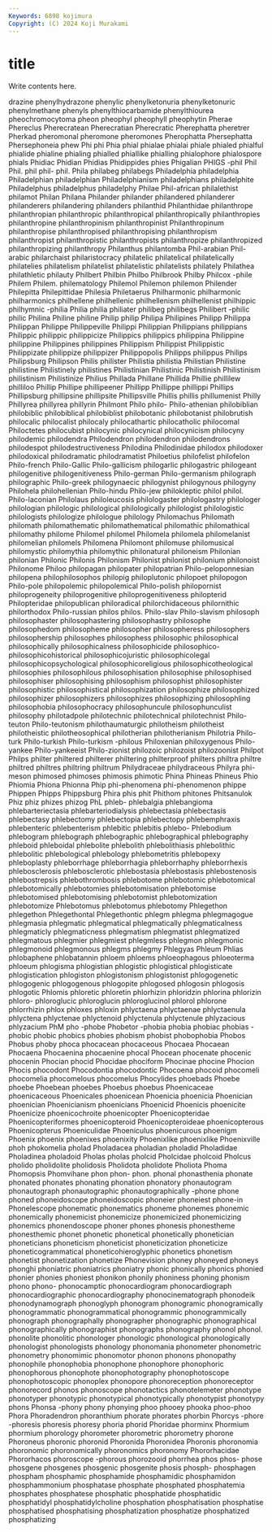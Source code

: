 ```yaml
---
Keywords: 6898 kojimura
Copyright: (C) 2024 Koji Murakami
---
```


# title

Write contents here.



drazine phenylhydrazone phenylic phenylketonuria phenylketonuric phenylmethane phenyls phenylthiocarbamide phenylthiourea pheochromocytoma
pheon pheophyl pheophyll pheophytin Pherae Phereclus Pherecratean Pherecratian Pherecratic Pherephatta
pheretrer Pherkad pheromonal pheromone pheromones Pherophatta Phersephatta Phersephoneia phew Phi
phi Phia phial phialae phialai phiale phialed phialful phialide phialine
phialing phialled phiallike phialling phialophore phialospore phials Phidiac Phidian Phidias
Phidippides phies Phigalian PHIGS -phil Phil Phil. phil phil- phil.
Phila philabeg philabegs Philadelphia philadelphia Philadelphian philadelphian Philadelphianism philadelphians philadelphite
Philadelphus philadelphus philadelphy Philae Phil-african philalethist philamot Philan Philana Philander
philander philandered philanderer philanderers philandering philanders philanthid Philanthidae philanthrope philanthropian
philanthropic philanthropical philanthropically philanthropies philanthropine philanthropinism philanthropinist Philanthropinum philanthropise philanthropised
philanthropising philanthropism philanthropist philanthropistic philanthropists philanthropize philanthropized philanthropizing philanthropy Philanthus
philantomba Phil-arabian Phil-arabic philarchaist philaristocracy philatelic philatelical philatelically philatelies philatelism
philatelist philatelistic philatelists philately Philathea philathletic philauty Philbert Philbin Philbo
Philbrook Philby Philcox -phile Philem Philem. philematology Philemol Philemon philemon
Philender Philepitta Philepittidae Philesia Philetaerus Philharmonic philharmonic philharmonics philhellene philhellenic
philhellenism philhellenist philhippic philhymnic -philia Philia philia philiater philibeg philibegs
Philibert -philic philic Philina Philine philine Philip philip Philipa Philipines
Philipp Philippa Philippan Philippe Philippeville Philippi Philippian Philippians philippians Philippic
philippic philippicize Philippics philippics philippina Philippine philippine Philippines philippines Philippism
Philippist Philippistic Philippizate philippize philippizer Philippopolis Philipps philippus Philips Philipsburg
Philipson Philis philister Philistia philistia Philistian Philistine philistine Philistinely philistines
Philistinian Philistinic Philistinish Philistinism philistinism Philistinize Philius Phillada Phillane Phillida
Phillie phillilew philliloo Phillip Phillipe phillipeener Phillipp Phillippe phillippi Phillips
Phillipsburg phillipsine phillipsite Phillipsville Phillis phillis phillumenist Philly Phillyrea phillyrea
phillyrin Philmont Philo philo- Philo-athenian philobiblian philobiblic philobiblical philobiblist philobotanic
philobotanist philobrutish philocalic philocalist philocaly philocathartic philocatholic philocomal Philoctetes philocubist
philocynic philocynical philocynicism philocyny philodemic philodendra Philodendron philodendron philodendrons philodespot
philodestructiveness Philodina Philodinidae philodox philodoxer philodoxical philodramatic philodramatist Philoetius philofelist
philofelon Philo-french Philo-Gallic Philo-gallicism philogarlic philogastric philogeant philogenitive philogenitiveness Philo-german
Philo-germanism philograph philographic Philo-greek philogynaecic philogynist philogynous philogyny Philohela philohellenian
Philo-hindu Philo-jew philokleptic philol philol. Philo-laconian Philolaus philoleucosis philologaster philologastry
philologer philologian philologic philological philologically philologist philologistic philologists philologize philologue
philology Philomachus Philomath philomath philomathematic philomathematical philomathic philomathical philomathy philome
Philomel philomel Philomela philomela philomelanist philomelian philomels Philomena Philomont philomuse
philomusical philomystic philomythia philomythic philonatural philoneism Philonian philonian Philonic Philonis
Philonism Philonist philonist philonium philonoist Philonome Philoo philopagan philopater philopatrian
Philo-peloponnesian philopena philophilosophos philopig philoplutonic philopoet philopogon Philo-pole philopolemic philopolemical
Philo-polish philopornist philoprogeneity philoprogenitive philoprogenitiveness philopterid Philopteridae philopublican philoradical philorchidaceous
philornithic philorthodox Philo-russian philos philos. Philo-slav Philo-slavism philosoph philosophaster philosophastering
philosophastry philosophe philosophedom philosopheme philosopher philosopheress philosophers philosophership philosophes philosophess
philosophic philosophical philosophically philosophicalness philosophicide philosophico- philosophicohistorical philosophicojuristic philosophicolegal philosophicopsychological
philosophicoreligious philosophicotheological philosophies philosophilous philosophisation philosophise philosophised philosophiser philosophising philosophism
philosophist philosophister philosophistic philosophistical philosophization philosophize philosophized philosophizer philosophizers philosophizes
philosophizing philosophling philosophobia philosophocracy philosophuncule philosophunculist philosophy philotadpole philotechnic philotechnical
philotechnist Philo-teuton Philo-teutonism philothaumaturgic philotheism philotheist philotheistic philotheosophical philotherian philotherianism
Philotria Philo-turk Philo-turkish Philo-turkism -philous Philoxenian philoxygenous Philo-yankee Philo-yankeeist Philo-zionist
philozoic philozoist philozoonist Philpot Philps philter philtered philterer philtering philterproof
philters philtra philtre philtred philtres philtring philtrum Philydraceae philydraceous Philyra
phi-meson phimosed phimoses phimosis phimotic Phina Phineas Phineus Phio Phiomia
Phiona Phionna Phip phi-phenomena phi-phenomenon phippe Phippen Phipps Phippsburg Phira
phis phit Phithom phitones Phitsanulok Phiz phiz phizes phizog PhL
phleb- phlebalgia phlebangioma phlebarteriectasia phlebarteriodialysis phlebectasia phlebectasis phlebectasy phlebectomy phlebectopia
phlebectopy phlebemphraxis phlebenteric phlebenterism phlebitic phlebitis phlebo- Phlebodium phlebogram phlebograph
phlebographic phlebographical phlebography phleboid phleboidal phlebolite phlebolith phlebolithiasis phlebolithic phlebolitic
phlebological phlebology phlebometritis phlebopexy phleboplasty phleborrhage phleborrhagia phleborrhaphy phleborrhexis phlebosclerosis
phlebosclerotic phlebostasia phlebostasis phlebostenosis phlebostrepsis phlebothrombosis phlebotome phlebotomic phlebotomical phlebotomically
phlebotomies phlebotomisation phlebotomise phlebotomised phlebotomising phlebotomist phlebotomization phlebotomize Phlebotomus phlebotomus
phlebotomy Phlegethon phlegethon Phlegethontal Phlegethontic phlegm phlegma phlegmagogue phlegmasia phlegmatic
phlegmatical phlegmatically phlegmaticalness phlegmaticly phlegmaticness phlegmatism phlegmatist phlegmatized phlegmatous phlegmier
phlegmiest phlegmless phlegmon phlegmonic phlegmonoid phlegmonous phlegms phlegmy Phlegyas Phleum
Phlias phlobaphene phlobatannin phloem phloems phloeophagous phloeoterma phloeum phlogisma phlogistian
phlogistic phlogistical phlogisticate phlogistication phlogiston phlogistonism phlogistonist phlogogenetic phlogogenic phlogogenous
phlogopite phlogosed phlogosin phlogosis phlogotic Phlomis phloretic phloretin phlorhizin phloridzin
phlorina phlorizin phloro- phloroglucic phloroglucin phloroglucinol phlorol phlorone phlorrhizin phlox
phloxes phloxin phlyctaena phlyctaenae phlyctaenula phlyctena phlyctenae phlyctenoid phlyctenula phlyctenule
phlyzacious phlyzacium PhM pho -phobe Phobetor -phobia phobia phobiac phobias
-phobic phobic phobics phobies phobism phobist phobophobia Phobos Phobus phoby
phoca phocacean phocaceous Phocaea Phocaean Phocaena Phocaenina phocaenine phocal Phocean
phocenate phocenic phocenin Phocian phocid Phocidae phociform Phocinae phocine Phocion
Phocis phocodont Phocodontia phocodontic Phocoena phocoid phocomeli phocomelia phocomelous phocomelus
Phocylides phoebads Phoebe phoebe Phoebean phoebes Phoebus phoebus Phoenicaceae phoenicaceous
Phoenicales phoenicean Phoenicia phoenicia Phoenician phoenician Phoenicianism phoenicians Phoenicid Phoenicis
phoenicite Phoenicize phoenicochroite phoenicopter Phoenicopteridae Phoenicopteriformes phoenicopteroid Phoenicopteroideae phoenicopterous Phoenicopterus
Phoeniculidae Phoeniculus phoenicurous phoenigm Phoenix phoenix phoenixes phoenixity Phoenixlike phoenixlike
Phoenixville phoh phokomelia pholad Pholadacea pholadian pholadid Pholadidae Pholadinea pholadoid
Pholas pholas pholcid Pholcidae pholcoid Pholcus pholido pholidolite pholidosis Pholidota
pholidote Pholiota Phoma Phomopsis Phomvihane phon phon- phon. phonal phonasthenia
phonate phonated phonates phonating phonation phonatory phonautogram phonautograph phonautographic phonautographically
-phone phone phoned phoneidoscope phoneidoscopic phoneier phoneiest phone-in Phonelescope phonematic
phonematics phoneme phonemes phonemic phonemically phonemicist phonemicize phonemicized phonemicizing phonemics
phonendoscope phoner phones phonesis phonestheme phonesthemic phonet phonetic phonetical phonetically
phonetician phoneticians phoneticism phoneticist phoneticization phoneticize phoneticogrammatical phoneticohieroglyphic phonetics phonetism
phonetist phonetization phonetize Phonevision phoney phoneyed phoneys phonghi phoniatric phoniatrics
phoniatry phonic phonically phonics phonied phonier phonies phoniest phonikon phonily
phoniness phoning phonism phono phono- phonocamptic phonocardiogram phonocardiograph phonocardiographic phonocardiography
phonocinematograph phonodeik phonodynamograph phonoglyph phonogram phonogramic phonogramically phonogrammatic phonogrammatical phonogrammic
phonogrammically phonograph phonographally phonographer phonographic phonographical phonographically phonographist phonographs phonography
phonol phonol. phonolite phonolitic phonologer phonologic phonological phonologically phonologist phonologists
phonology phonomania phonometer phonometric phonometry phonomimic phonomotor phonon phonons phonopathy
phonophile phonophobia phonophone phonophore phonophoric phonophorous phonophote phonophotography phonophotoscope phonophotoscopic
phonoplex phonopore phonoreception phonoreceptor phonorecord phonos phonoscope phonotactics phonotelemeter phonotype
phonotyper phonotypic phonotypical phonotypically phonotypist phonotypy phons Phonsa -phony phony
phonying phoo phooey phooka phoo-phoo Phora Phoradendron phoranthium phorate phorates
phorbin Phorcys -phore -phoresis phoresis phoresy phoria phorid Phoridae phorminx
Phormium phormium phorology phorometer phorometric phorometry phorone Phoroneus phoronic phoronid
Phoronida Phoronidea Phoronis phoronomia phoronomic phoronomically phoronomics phoronomy Phororhacidae Phororhacos
phoroscope -phorous phorozooid phorrhea phos phos- phose phosgene phosgenes phosgenic
phosgenite phosis phosph- phosphagen phospham phosphamic phosphamide phosphamidic phosphamidon phosphammonium
phosphatase phosphate phosphated phosphatemia phosphates phosphatese phosphatic phosphatide phosphatidic phosphatidyl
phosphatidylcholine phosphation phosphatisation phosphatise phosphatised phosphatising phosphatization phosphatize phosphatized phosphatizing
